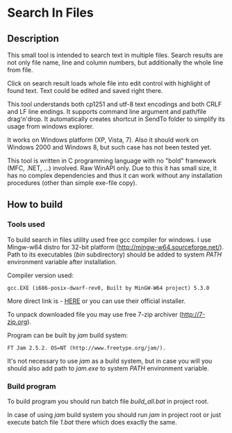 # Search In Files

## Description

This small tool is intended to search text in multiple files.
Search results are not only file name, line and column numbers,
but additionally the whole line from file.

Click on search result loads whole file into edit control with highlight
of found text.
Text could be edited and saved right there.

This tool understands both cp1251 and utf-8 text encodings and
both CRLF and LF line endings.
It supports command line argument and path/file drag'n'drop.
It automatically creates shortcut in SendTo folder to simplify
its usage from windows explorer.

It works on Windows platform (XP, Vista, 7).
Also it should work on Windows 2000 and Windows 8, but such case
has not been tested yet.

This tool is written in C programming language with no "bold"
framework (MFC, .NET, ...) involved. Raw WinAPI only.
Due to this it has small size, it has no complex dependencies and thus it can work
without any installation procedures (other than simple exe-file copy).


## How to build

### Tools used

To build search in files utility used free gcc compiler for windows.
I use Mingw-w64 distro for 32-bit platform
(http://mingw-w64.sourceforge.net/). Path to its executables (*bin*
subdirectory) should be added to system *PATH* environment variable
after installation.

Compiler version used:

    gcc.EXE (i686-posix-dwarf-rev0, Built by MinGW-W64 project) 5.3.0

More direct link is -
[HERE](http://sourceforge.net/projects/mingw-w64/files/Toolchains%20targetting%20Win32/Personal%20Builds/mingw-builds/5.3.0/threads-posix/dwarf/)
or you can use their official installer.

To unpack downloaded file you may use free 7-zip archiver (http://7-zip.org).

Program can be built by *jam* build system:

    FT Jam 2.5.2. OS=NT (http://www.freetype.org/jam/).

It's not necessary to use *jam* as a build system, but in case you will
you should also add path to *jam.exe* to system *PATH* environment variable.

### Build program

To build program you should run batch file
*build_all.bat* in project root.

In case of using *jam* build system you should run *jam* in project root
or just execute batch file *1.bat* there which does exactly the same.
